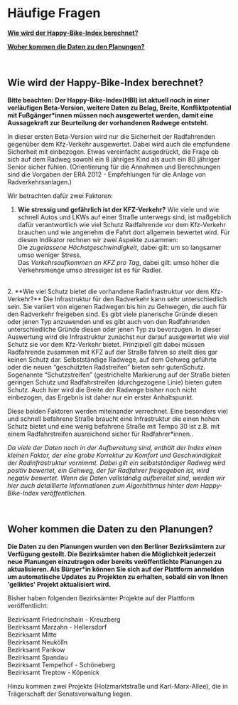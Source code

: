 # Häufige Fragen

**[Wie wird der Happy-Bike-Index berechnet?](#Wie-wird-der-Happy-Bike-Index-berechnet?)**  

**[Woher kommen die Daten zu den Planungen?](#Woher-kommen-die-Daten-zu-den-Planungen?)**  

<br> 

## Wie wird der Happy-Bike-Index berechnet?

**Bitte beachten: Der Happy-Bike-Index(HBI) ist aktuell noch in einer vorläufigen Beta-Version, weitere Daten zu Belag, Breite, Konfliktpotential mit Fußgänger\*innen müssen noch ausgewertet werden, damit eine Aussagekraft zur Beurteilung der vorhandenen Radwege entsteht.**

In dieser ersten Beta-Version wird nur die Sicherheit der Radfahrenden gegenüber dem Kfz-Verkehr ausgewertet. Dabei wird auch die empfundene Sicherheit mit einbezogen. Etwas vereinfacht ausgedrückt, die Frage ob sich auf dem Radweg sowohl ein 8 jähriges Kind als auch ein 80 jähriger Senior sicher fühlen. (Orientierung für die Annahmen und Berechnungen  sind die Vorgaben der ERA 2012 - Empfehlungen für die Anlage von Radverkehrsanlagen.)

Wir betrachten dafür zwei Faktoren:
<br> 
1.    **Wie stressig und gefährlich ist der KFZ-Verkehr?**
Wie viele und wie schnell Autos und LKWs auf einer Straße unterwegs sind, ist maßgeblich dafür verantwortlich wie viel Schutz Radfahrende vor dem Kfz-Verkehr brauchen und wie angenehm die Fahrt dort allgemein bewertet wird. Für diesen Indikator rechnen wir zwei Aspekte zusammen:   
Die *zugelassene Höchstgeschwindigkeit*, dabei gilt: um so langsamer umso weniger Stress.  
Das *Verkehrsaufkommen an KFZ pro Tag*, dabei gilt: umso höher die Verkehrsmenge umso stressiger ist es für Radler.  
<br> 
2.    **Wie viel Schutz bietet die vorhandene Radinfrastruktur vor dem Kfz-Verkehr?**
Die Infrastruktur für den Radverkehr kann sehr unterschiedlich sein. Sie variiert von eigenen Radwegen bis hin zu Gehwegen, die auch für den Radverkehr freigeben sind. Es gibt viele planerische Gründe diesen oder jenen Typ anzuwenden und es gibt auch von den Radfahrenden unterschiedliche Gründe diesen oder jenen Typ zu bevorzugen. In dieser Auswertung wird die Infrastruktur zunächst nur darauf ausgewertet wie viel Schutz sie vor dem Kfz-Verkehr bietet. Prinzipiell gilt dabei müssen Radfahrende zusammen mit KFZ auf der Straße fahren so stellt dies gar keinen Schutz dar. Selbstständige Radwege, auf dem Gehweg geführte oder die neuen “geschützten Radstreifen” bieten sehr gutenSchutz. Sogenannte “Schutzstreifen” (gestrichelte Markierung auf der Straße bieten geringen Schutz und Radfahrstreifen (durchgezogene Linie) bieten guten Schutz. Auch hier wird die Breite der Radwege bisher noch nicht einbezogen, das Ergebnis ist daher nur ein erster Anhaltspunkt.

Diese beiden Faktoren werden miteinander verrechnet. Eine besonders viel und schnell befahrene Straße braucht eine Infrastruktur die einen hohen Schutz bietet und eine wenig befahrene Straße mit Tempo 30 ist z.B. mit einem Radfahrstreifen ausreichend sicher für Radfahrer\*innen..

*Da viele der Daten noch in der Aufbereitung sind, enthält der Index einen kleinen Faktor, der eine grobe Korrektur zu Komfort und Geschwindigkeit der Radinfrastruktur vornimmt. Dabei gilt ein selbstständiger Radweg wird positiv bewertet, ein Gehweg, der für Radfahrer freigegeben ist, wird negativ bewertet.
Wenn die Daten vollständig aufbereitet sind, werden wir hier auch detaillierte Informationen zum Algorhithmus hinter dem Happy-Bike-Index veröffentlichen.*


<br>

## Woher kommen die Daten zu den Planungen? 

**Die Daten zu den Planungen wurden von den Berliner Bezirksämtern zur Verfügung gestellt. Die Bezirksämter haben die Möglichkeit jederzeit neue Planungen einzutragen oder bereits veröffentlichte Planungen zu aktualisieren. Als  Bürger\*in können Sie sich auf der Plattform anmelden um automatische Updates zu Projekten zu erhalten, sobald ein von Ihnen 'geliktes' Projekt aktualisiert wird.**

Bisher haben folgenden Bezirksämter Projekte auf der Plattform veröffentlicht:

Bezirksamt Friedrichshain - Kreuzberg  
Bezirksamt Marzahn - Hellersdorf  
Bezirksamt Mitte  
Bezirksamt Neukölln  
Bezirksamt Pankow  
Bezirksamt Spandau  
Bezirksamt Tempelhof - Schöneberg  
Bezirksamt Treptow - Köpenick  

Hinzu kommen zwei Projekte (Holzmarktstraße und Karl-Marx-Allee), die in Trägerschaft der Senatsverwaltung liegen.


